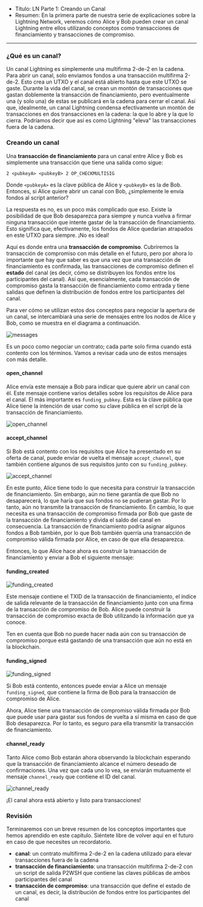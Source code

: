 - Título: LN Parte 1: Creando un Canal  
- Resumen: En la primera parte de nuestra serie de explicaciones sobre la Lightning Network, veremos cómo Alice y Bob pueden crear un canal Lightning entre ellos utilizando conceptos como transacciones de financiamiento y transacciones de compromiso.

---

### ¿Qué es un canal?  

Un canal Lightning es simplemente una multifirma 2-de-2 en la cadena. Para abrir un canal, solo enviamos fondos a una transacción multifirma 2-de-2. Esto crea un UTXO y el canal está abierto hasta que este UTXO se gaste. Durante la vida del canal, se crean un montón de transacciones que gastan doblemente la transacción de financiamiento, pero eventualmente una (y solo una) de estas se publicará en la cadena para cerrar el canal. Así que, idealmente, un canal Lightning condensa efectivamente un montón de transacciones en dos transacciones en la cadena: la que lo abre y la que lo cierra. Podríamos decir que así es como Lightning "eleva" las transacciones fuera de la cadena.  

### Creando un canal  

Una **transacción de financiamiento** para un canal entre Alice y Bob es simplemente una transacción que tiene una salida como sigue:  

```
2 <pubkeyA> <pubkeyB> 2 OP_CHECKMULTISIG  
```

Donde `<pubkeyA>` es la clave pública de Alice y `<pubkeyB>` es la de Bob. Entonces, si Alice quiere abrir un canal con Bob, ¿simplemente le envía fondos al script anterior?  

La respuesta es no, es un poco más complicado que eso. Existe la posibilidad de que Bob desaparezca para siempre y nunca vuelva a firmar ninguna transacción que intente gastar de la transacción de financiamiento. Esto significa que, efectivamente, los fondos de Alice quedarían atrapados en este UTXO para siempre. ¡No es ideal!  

Aquí es donde entra una **transacción de compromiso**. Cubriremos la transacción de compromiso con más detalle en el futuro, pero por ahora lo importante que hay que saber es que una vez que una transacción de financiamiento es confirmada, las transacciones de compromiso definen el **estado** del canal (es decir, cómo se distribuyen los fondos entre los participantes del canal). Así que, esencialmente, cada transacción de compromiso gasta la transacción de financiamiento como entrada y tiene salidas que definen la distribución de fondos entre los participantes del canal.  

Para ver cómo se utilizan estos dos conceptos para negociar la apertura de un canal, se intercambiará una serie de mensajes entre los nodos de Alice y Bob, como se muestra en el diagrama a continuación.  

![messages](https://cdn.satellite.earth/9c37526398e56dd466edcc36655eb5d77609958c01b33b539afccbba81c1f2d8.png)

Es un poco como negociar un contrato; cada parte solo firma cuando está contento con los términos. Vamos a revisar cada uno de estos mensajes con más detalle.  

#### open_channel  

Alice envía este mensaje a Bob para indicar que quiere abrir un canal con él. Este mensaje contiene varios detalles sobre los requisitos de Alice para el canal. El más importante es `funding_pubkey`. Esta es la clave pública que Alice tiene la intención de usar como su clave pública en el script de la transacción de financiamiento.  

![open_channel](https://cdn.satellite.earth/d9b15d0315f2537a6b1195b4058fa292eb0dd329c4557e302a03fceff11d07b2.png)

#### accept_channel  

Si Bob está contento con los requisitos que Alice ha presentado en su oferta de canal, puede enviar de vuelta el mensaje `accept_channel`, que también contiene algunos de sus requisitos junto con su `funding_pubkey`.  

![accept_channel](https://cdn.satellite.earth/9d8d4f2dd76fdc1396592765d39870635bb772eaeae0b47a29822f8b1d754a46.png)

En este punto, Alice tiene todo lo que necesita para construir la transacción de financiamiento. Sin embargo, aún no tiene garantía de que Bob no desaparecerá, lo que haría que sus fondos no se pudieran gastar. Por lo tanto, aún no transmite la transacción de financiamiento. En cambio, lo que necesita es una transacción de compromiso firmada por Bob que gaste de la transacción de financiamiento y divida el saldo del canal en consecuencia. La transacción de financiamiento podría asignar algunos fondos a Bob también, por lo que Bob también querría una transacción de compromiso válida firmada por Alice, en caso de que ella desaparezca.  

Entonces, lo que Alice hace ahora es construir la transacción de financiamiento y enviar a Bob el siguiente mensaje:  

#### funding_created  

![funding_created](https://cdn.satellite.earth/7e8dd661e4427b08e362da9462b761845561b24c8aab73dd3c01ef7bead573d8.png)

Este mensaje contiene el TXID de la transacción de financiamiento, el índice de salida relevante de la transacción de financiamiento junto con una firma de la transacción de compromiso de Bob. Alice puede construir la transacción de compromiso exacta de Bob utilizando la información que ya conoce.  

Ten en cuenta que Bob no puede hacer nada aún con su transacción de compromiso porque está gastando de una transacción que aún no está en la blockchain.  

#### funding_signed  

![funding_signed](https://cdn.satellite.earth/249b01d85e603d1c78443b129646fc37f2b1a4a6f169d7fd02ae8779df86a9e9.png)

Si Bob está contento, entonces puede enviar a Alice un mensaje `funding_signed`, que contiene la firma de Bob para la transacción de compromiso de Alice.  

Ahora, Alice tiene una transacción de compromiso válida firmada por Bob que puede usar para gastar sus fondos de vuelta a sí misma en caso de que Bob desaparezca. Por lo tanto, es seguro para ella transmitir la transacción de financiamiento.  

#### channel_ready  

Tanto Alice como Bob estarán ahora observando la blockchain esperando que la transacción de financiamiento alcance el número deseado de confirmaciones. Una vez que cada uno lo vea, se enviarán mutuamente el mensaje `channel_ready` que contiene el ID del canal.  


![channel_ready](https://cdn.satellite.earth/fc523d78363cd8db57152eb146ecec0272b43fb42cef9fab57eba78b63a980d7.png)

¡El canal ahora está abierto y listo para transacciones!  

### Revisión  

Terminaremos con un breve resumen de los conceptos importantes que hemos aprendido en este capítulo. Siéntete libre de volver aquí en el futuro en caso de que necesites un recordatorio.  

- **canal**: un contrato multifirma 2-de-2 en la cadena utilizado para elevar transacciones fuera de la cadena  
- **transacción de financiamiento**: una transacción multifirma 2-de-2 con un script de salida P2WSH que contiene las claves públicas de ambos participantes del canal  
- **transacción de compromiso**: una transacción que define el estado de un canal, es decir, la distribución de fondos entre los participantes del canal  

